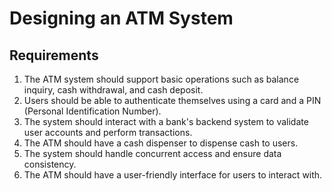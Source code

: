 # Designing an ATM System

## Requirements
1. The ATM system should support basic operations such as balance inquiry, cash withdrawal, and cash deposit.
2. Users should be able to authenticate themselves using a card and a PIN (Personal Identification Number).
3. The system should interact with a bank's backend system to validate user accounts and perform transactions.
4. The ATM should have a cash dispenser to dispense cash to users.
5. The system should handle concurrent access and ensure data consistency.
6. The ATM should have a user-friendly interface for users to interact with.